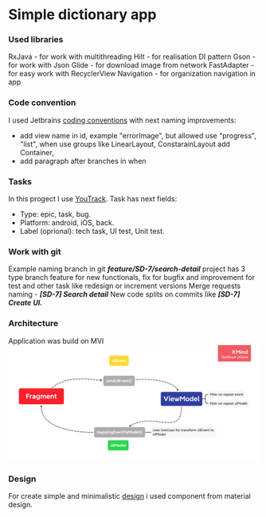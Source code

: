 # Simple dictionary app

### Used libraries
RxJava - for work with multithreading
Hilt - for realisation DI pattern
Gson - for work with Json
Glide - for download image from network
FastAdapter - for easy work with RecyclerView
Navigation - for organization navigation in app

### Code convention
I used Jetbrains [coding conventions](https://kotlinlang.org/docs/coding-conventions.html) with next naming improvements:
- add view name in id, example "errorImage", but allowed use "progress", "list", when use groups like LinearLayout, ConstarainLayout add Container,
- add paragraph after branches in when

### Tasks
In this progect I use [YouTrack](https://constantine.myjetbrains.com/youtrack/agiles/120-4/current).
Task has next fields:
- Type: epic, task, bug.
- Platform: android, iOS, back.
- Label (oprional): tech task, UI test,  Unit test.

### Work with git
Example naming branch in git ***feature/SD-7/search-detail***
project has 3 type branch feature for new functionals, fix for bugfix and improvement for test and other task like redesign or increment versions
Merge requests naming - ***[SD-7] Search detail***
New code splits on commits like ***[SD-7] Create UI.***

### Architecture
Application was build on MVI
![Application was build on MVI](https://github.com/ConstantineBA/simple_dictionary/blob/develop/image/Architecture.png)

### Design
For create simple and minimalistic [design](https://www.figma.com/file/iVli7YVU4XsqzkvfGzod8t/Simple-dictionary?node-id=0%3A1) i used component from material design.
